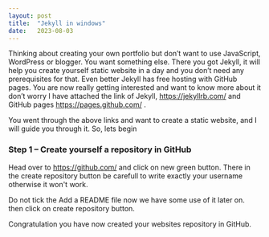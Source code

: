```yaml
---
layout: post
title:  "Jekyll in windows"
date:   2023-08-03
---
```


Thinking about creating your own portfolio but don’t want to use JavaScript, WordPress or blogger. You want something else. There you got Jekyll, it will help you create yourself static website in a day and you don’t need any prerequisites for that. Even better Jekyll has free hosting with GitHub pages.
You are now really getting interested and want to know more about it don’t worry I have attached the link of Jekyll, https://jekyllrb.com/ and GitHub pages https://pages.github.com/ .

You went through the above links and want to create a static website, and I will guide you through it.
So, lets begin 

### Step 1 – Create yourself a repository in GitHub

Head over to https://github.com/ and click on new green button. There in the create repository button be carefull to write exactly your username otherwise it won't work.


Do not tick the Add a README file now we have some use of it later on.
then click on create repository button.


Congratulation you have now created your websites repository in GitHub.


